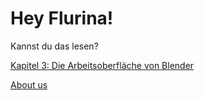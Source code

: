 # Hey Flurina!

Kannst du das lesen?

[Kapitel 3: Die Arbeitsoberfläche von Blender](docs/Chapter3.md)



[About us](about.md)

